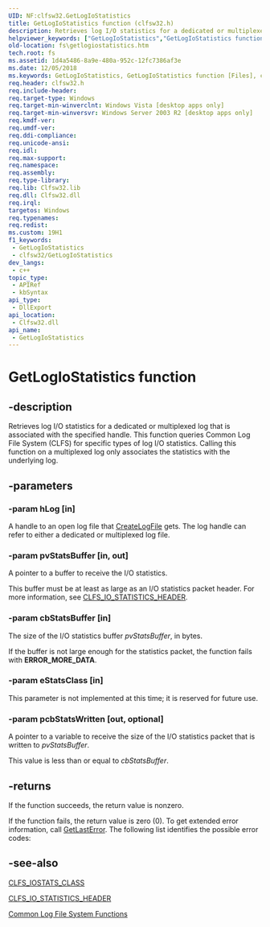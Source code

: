 ```yaml
---
UID: NF:clfsw32.GetLogIoStatistics
title: GetLogIoStatistics function (clfsw32.h)
description: Retrieves log I/O statistics for a dedicated or multiplexed log that is associated with the specified handle.
helpviewer_keywords: ["GetLogIoStatistics","GetLogIoStatistics function [Files]","clfsw32/GetLogIoStatistics","fs.getlogiostatistics"]
old-location: fs\getlogiostatistics.htm
tech.root: fs
ms.assetid: 1d4a5486-8a9e-480a-952c-12fc7386af3e
ms.date: 12/05/2018
ms.keywords: GetLogIoStatistics, GetLogIoStatistics function [Files], clfsw32/GetLogIoStatistics, fs.getlogiostatistics
req.header: clfsw32.h
req.include-header: 
req.target-type: Windows
req.target-min-winverclnt: Windows Vista [desktop apps only]
req.target-min-winversvr: Windows Server 2003 R2 [desktop apps only]
req.kmdf-ver: 
req.umdf-ver: 
req.ddi-compliance: 
req.unicode-ansi: 
req.idl: 
req.max-support: 
req.namespace: 
req.assembly: 
req.type-library: 
req.lib: Clfsw32.lib
req.dll: Clfsw32.dll
req.irql: 
targetos: Windows
req.typenames: 
req.redist: 
ms.custom: 19H1
f1_keywords:
 - GetLogIoStatistics
 - clfsw32/GetLogIoStatistics
dev_langs:
 - c++
topic_type:
 - APIRef
 - kbSyntax
api_type:
 - DllExport
api_location:
 - Clfsw32.dll
api_name:
 - GetLogIoStatistics
---
```


# GetLogIoStatistics function


## -description

Retrieves  log I/O statistics for a dedicated or multiplexed log that is associated with the specified handle. This function queries  Common Log File System (CLFS)   for   specific  types of log I/O statistics.  Calling this function on a multiplexed log only associates the statistics with the underlying log.

## -parameters

### -param hLog [in]

A handle to an open log file that <a href="https://docs.microsoft.com/windows/desktop/api/clfsw32/nf-clfsw32-createlogfile">CreateLogFile</a> gets.  The log handle can refer to either a dedicated or multiplexed log file.

### -param pvStatsBuffer [in, out]

A pointer to a buffer to receive the I/O statistics.  

This buffer must be at least as large as an I/O statistics packet header. For more information, see  <a href="https://docs.microsoft.com/windows/desktop/api/clfs/ns-clfs-cls_io_statistics_header">CLFS_IO_STATISTICS_HEADER</a>.

### -param cbStatsBuffer [in]

The size of the I/O statistics buffer <i>pvStatsBuffer</i>, in bytes.   

If the buffer is not large enough for the statistics packet, the function fails with <b>ERROR_MORE_DATA</b>.

### -param eStatsClass [in]

This parameter is not implemented at this time; it is reserved for future use.

### -param pcbStatsWritten [out, optional]

A pointer to a variable to receive the size of the I/O statistics packet that is written to  <i>pvStatsBuffer</i>.   

This value is less than or equal to <i>cbStatsBuffer</i>.

## -returns

If the function succeeds, the return value is nonzero.
						

If the function fails, the return value is zero (0). To get extended error information, call 
<a href="https://docs.microsoft.com/windows/desktop/api/errhandlingapi/nf-errhandlingapi-getlasterror">GetLastError</a>. The following list identifies the  possible error codes:

## -see-also

<a href="https://docs.microsoft.com/windows/desktop/api/clfs/ne-clfs-clfs_iostats_class">CLFS_IOSTATS_CLASS</a>



<a href="https://docs.microsoft.com/windows/desktop/api/clfs/ns-clfs-cls_io_statistics_header">CLFS_IO_STATISTICS_HEADER</a>



<a href="https://docs.microsoft.com/previous-versions/windows/desktop/clfs/common-log-file-system-functions">Common Log File System Functions</a>

